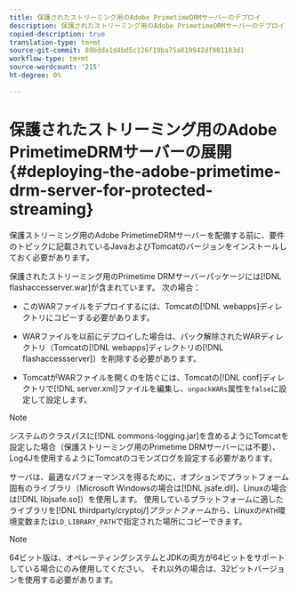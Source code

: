 ```yaml
---
title: 保護されたストリーミング用のAdobe PrimetimeDRMサーバーのデプロイ
description: 保護されたストリーミング用のAdobe PrimetimeDRMサーバーのデプロイ
copied-description: true
translation-type: tm+mt
source-git-commit: 89bdda1d4bd5c126f19ba75a819942df901183d1
workflow-type: tm+mt
source-wordcount: '215'
ht-degree: 0%

---
```



# 保護されたストリーミング用のAdobe PrimetimeDRMサーバーの展開{#deploying-the-adobe-primetime-drm-server-for-protected-streaming}

保護ストリーミング用のAdobe PrimetimeDRMサーバーを配備する前に、要件のトピックに記載されているJavaおよびTomcatのバージョンをインストールしておく必要があります。

保護されたストリーミング用のPrimetime DRMサーバーパッケージには[!DNL flashaccesserver.war]が含まれています。 次の場合：

* このWARファイルをデプロイするには、Tomcatの[!DNL webapps]ディレクトリにコピーする必要があります。
* WARファイルを以前にデプロイした場合は、パック解除されたWARディレクトリ（Tomcatの[!DNL webapps]ディレクトリの[!DNL flashaccessserver]）を削除する必要があります。

* TomcatがWARファイルを開くのを防ぐには、Tomcatの[!DNL conf]ディレクトリで[!DNL server.xml]ファイルを編集し、`unpackWARs`属性を`false`に設定して設定します。

>[!NOTE]
>
>システムのクラスパスに[!DNL commons-logging.jar]を含めるようにTomcatを設定した場合（保護ストリーミング用のPrimetime DRMサーバーには不要）、Log4Jを使用するようにTomcatのコモンズログを設定する必要があります。

サーバは、最適なパフォーマンスを得るために、オプションでプラットフォーム固有のライブラリ（Microsoft Windowsの場合は[!DNL jsafe.dll]、Linuxの場合は[!DNL libjsafe.so]）を使用します。 使用しているプラットフォームに適したライブラリを&#x200B;[!DNL thirdparty/cryptoj/]*プラットフォーム*&#x200B;から、Linuxの`PATH`環境変数または`LD_LIBRARY_PATH`で指定された場所にコピーできます。

>[!NOTE]
>
>64ビット版は、オペレーティングシステムとJDKの両方が64ビットをサポートしている場合にのみ使用してください。 それ以外の場合は、32ビットバージョンを使用する必要があります。

